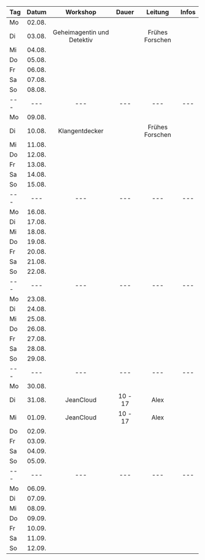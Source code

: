 | Tag 	|  Datum 	| Workshop 	| Dauer 	| Leitung 	| Infos 	|
|-----	|:------:	|:--------:	|:-----:	|:-------:	|:-----:	|
| Mo  	| 02.08. 	|          	|       	|         	|       	|
| Di  	| 03.08. 	| Geheimagentin und Detektiv	|       	| Frühes Forschen |       	|
| Mi  	| 04.08. 	|          	|       	|         	|       	|
| Do  	| 05.08. 	|          	|       	|         	|       	|
| Fr  	| 06.08. 	|          	|       	|         	|       	|
| Sa  	| 07.08. 	|          	|       	|         	|       	|
| So  	| 08.08. 	|          	|       	|         	|       	|
| --- 	| ---    	| ---      	| ---   	| ---     	| ---   	|
| Mo  	| 09.08. 	|          	|       	|         	|       	|
| Di  	| 10.08. 	| Klangentdecker	|       	| Frühes Forschen	|       	|
| Mi  	| 11.08. 	|          	|       	|         	|       	|
| Do  	| 12.08. 	|          	|       	|         	|       	|
| Fr  	| 13.08. 	|          	|       	|         	|       	|
| Sa  	| 14.08. 	|          	|       	|         	|       	|
| So  	| 15.08. 	|          	|       	|         	|       	|
| --- 	| ---    	| ---      	| ---   	| ---     	| ---   	|
| Mo  	| 16.08. 	|          	|       	|         	|       	|
| Di  	| 17.08. 	|          	|       	|         	|       	|
| Mi  	| 18.08. 	|          	|       	|         	|       	|
| Do  	| 19.08. 	|          	|       	|         	|       	|
| Fr  	| 20.08. 	|          	|       	|         	|       	|
| Sa  	| 21.08. 	|          	|       	|         	|       	|
| So  	| 22.08. 	|          	|       	|         	|       	|
| --- 	| ---    	| ---      	| ---   	| ---     	| ---   	|
| Mo  	| 23.08. 	|          	|       	|         	|       	|
| Di  	| 24.08. 	|          	|       	|         	|       	|
| Mi  	| 25.08. 	|          	|       	|         	|       	|
| Do  	| 26.08. 	|          	|       	|         	|       	|
| Fr  	| 27.08. 	|          	|       	|         	|       	|
| Sa  	| 28.08. 	|          	|       	|         	|       	|
| So  	| 29.08. 	|          	|       	|         	|       	|
| --- 	| ---    	| ---      	| ---   	| ---     	| ---   	|
| Mo  	| 30.08. 	|          	|       	|         	|       	|
| Di  	| 31.08. 	| JeanCloud	| 10 - 17	| Alex     	|       	|
| Mi  	| 01.09. 	| JeanCloud	| 10 - 17	| Alex     	|       	|
| Do  	| 02.09. 	|          	|       	|         	|       	|
| Fr  	| 03.09. 	|          	|       	|         	|       	|
| Sa  	| 04.09. 	|          	|       	|         	|       	|
| So  	| 05.09. 	|          	|       	|         	|       	|
| --- 	| ---    	| ---      	| ---   	| ---     	| ---   	|
| Mo  	| 06.09. 	|          	|       	|         	|       	|
| Di  	| 07.09. 	|          	|       	|         	|       	|
| Mi  	| 08.09. 	|          	|       	|         	|       	|
| Do  	| 09.09. 	|          	|       	|         	|       	|
| Fr  	| 10.09. 	|          	|       	|         	|       	|
| Sa  	| 11.09. 	|          	|       	|         	|       	|
| So  	| 12.09. 	|          	|       	|         	|       	|

